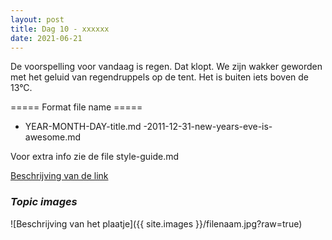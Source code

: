 ```yaml
---
layout: post
title: Dag 10 - xxxxxx
date: 2021-06-21
---
```

De voorspelling voor vandaag is regen. Dat klopt. We zijn wakker geworden met het geluid van regendruppels op de tent. Het is buiten iets boven de 13°C.  



===== Format file name =====
- YEAR-MONTH-DAY-title.md
-2011-12-31-new-years-eve-is-awesome.md

Voor extra info zie de file style-guide.md  

[Beschrijving van de link](http://example.com)  


### *Topic images*  

![Beschrijving van het plaatje]({{ site.images }}/filenaam.jpg?raw=true)
